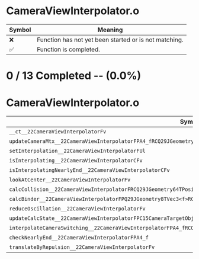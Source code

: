 # CameraViewInterpolator.o
| Symbol | Meaning 
| ------------- | ------------- 
| :x: | Function has not yet been started or is not matching. 
| :white_check_mark: | Function is completed. 


# 0 / 13 Completed -- (0.0%)
# CameraViewInterpolator.o
| Symbol | Decompiled? |
| ------------- | ------------- |
| `__ct__22CameraViewInterpolatorFv` | :x: |
| `updateCameraMtx__22CameraViewInterpolatorFPA4_fRCQ29JGeometry8TVec3<f>PC15CameraTargetObjf` | :x: |
| `setInterpolation__22CameraViewInterpolatorFUl` | :x: |
| `isInterpolating__22CameraViewInterpolatorCFv` | :x: |
| `isInterpolatingNearlyEnd__22CameraViewInterpolatorCFv` | :x: |
| `lookAtCenter__22CameraViewInterpolatorFv` | :x: |
| `calcCollision__22CameraViewInterpolatorFRCQ29JGeometry64TPosition3<Q29JGeometry38TMatrix34<Q29JGeometry13SMatrix34C<f>>>` | :x: |
| `calcBinder__22CameraViewInterpolatorFPQ29JGeometry8TVec3<f>RCQ29JGeometry8TVec3<f>RCQ29JGeometry8TVec3<f>` | :x: |
| `reduceOscillation__22CameraViewInterpolatorFv` | :x: |
| `updateCalcState__22CameraViewInterpolatorFPC15CameraTargetObj` | :x: |
| `interpolateCameraSwitching__22CameraViewInterpolatorFPA4_fRCQ29JGeometry8TVec3<f>f` | :x: |
| `checkNearlyEnd__22CameraViewInterpolatorFPA4_f` | :x: |
| `translateByRepulsion__22CameraViewInterpolatorFv` | :x: |
